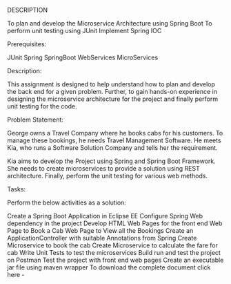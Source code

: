 DESCRIPTION

To plan and develop the Microservice Architecture using Spring Boot
To perform unit testing using JUnit
Implement Spring IOC
 

Prerequisites:

JUnit
Spring
SpringBoot
WebServices
MicroServices
 

Description:

This assignment is designed to help understand how to plan and develop the back end for a given problem. Further, to gain hands-on experience in designing the microservice architecture for the project and finally perform unit testing for the code.

 

Problem Statement:

George owns a Travel Company where he books cabs for his customers. To manage these bookings, he needs Travel Management Software. He meets Kia, who runs a Software Solution Company and tells her the requirement.

Kia aims to develop the Project using Spring and Spring Boot Framework. She needs to create microservices to provide a solution using REST architecture. Finally, perform the unit testing for various web methods.

 

Tasks:

Perform the below activities as a solution:

Create a Spring Boot Application in Eclipse EE
Configure Spring Web dependency in the project
Develop HTML Web Pages for the front end
Web Page to Book a Cab
Web Page to View all the Bookings
Create an ApplicationController with suitable Annotations from Spring
Create Microservice to book the cab
Create Microservice to calculate the fare for cab
Write Unit Tests to test the microservices
Build run and test the project on Postman
Test the project with front end web pages
Create an executable jar file using maven wrapper
To download the complete document click here - 